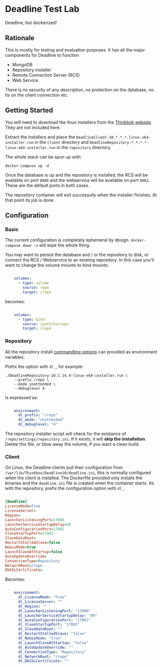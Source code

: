 # Deadline Test Lab

Deadline, but dockerized!

## Rationale

This is mostly for testing and evaluation purposes. It has all the major components for Deadline to function

* MongoDB
* Repository installer
* Remote Connection Server (RCS)
* Web Service

There is no security of any description, no protection on the database, no tls on the client connection etc.

## Getting Started

You will need to download the linux installers from the [Thinkbok website](https://downloads.thinkboxsoftware.com). They are not included here.

Extract the installers and place the `DeadlineClient-10.*.*.*-linux-x64-installer.run` in the `client` directory and `DeadlineRepository-*.*.*.*-linux-x64-installer.run` in the `repository` directory.

The whole stack can be spun up with:

```
docker-compose up -d
```

Once the database is up and the repository is installed, the RCS will be available on port `8080` and the webservice will be available on port `8082`. These are the default ports in both cases.

The repository container will exit successully when the installer finishes. At that point its job is done.

## Configuration

### Basic

The current configuration is completely ephemeral by design. `docker-compose down -v` will wipe the whole thing.

You may want to persist the database and / or the repository to disk, or connect the RCS / Webservice to an existing repository. In this case you'll want to change the volume mounts to bind mounts:

```yml

    volumes:
      - type: volume
        source: repo
        target: /repo

```

becomes:

```yml

    volumes:
      - type: bind
        source: /path/to/repo
        target: /repo

```

### Repository

All the repository install [commandline options](https://docs.thinkboxsoftware.com/products/deadline/10.0/1_User%20Manual/manual/install-db-repo.html#command-line-or-silent-installation) can provided as environment variables.

Prefix the option with `dl_`, for example:

```
./DeadlineRepository-10.1.14.4-linux-x64-installer.run \
    --prefix /repo \
    --mode unattended \
    --debuglevel 4
```

Is expressed as:

```yml

    environment:
      dl_prefix: "/repo"
      dl_mode: "unattended"
      dl_debuglevel: "4"

```

The repository installer script will check for the existance of  `/repo/settings/repository.ini`. If it exists, it will **skip the installation**. Delete this file, or blow away the volume, if you want a clean build.

### Client

On Linux, the Deadline clients pull their configuration from `/var/lib/Thinkbox/Deadline10/deadline.ini`, this is normally configured when the client is installed. The Dockerfile provided only installs the binaries and the `deadline.ini` file is created when the container starts. As with the repository, prefix the configuration option with `dl_`.

```ini

[Deadline]
LicenseMode=Free
LicenseServer=
Region=
LauncherListeningPort=17000
LauncherServiceStartupDelay=60
AutoConfigurationPort=17001
SlaveStartupPort=17003
SlaveDataRoot=
RestartStalledSlave=false
NoGuiMode=true
LaunchSlaveAtStartup=false
AutoUpdateOverride=
ConnectionType=Repository
NetworkRoot=/repo
DbSSLCertificate=

```

Becomes:

```yml

    environment:
      dl_LicenseMode: "Free"
      dl_LicenseServer: ""
      dl_Region: ""
      dl_LauncherListeningPort: "17000"
      dl_LauncherServiceStartupDelay: "60"
      dl_AutoConfigurationPort: "17001"
      dl_SlaveStartupPort: "17003"
      dl_SlaveDataRoot: ""
      dl_RestartStalledSlave: "false"
      dl_NoGuiMode: "true"
      dl_LaunchSlaveAtStartup: "false"
      dl_AutoUpdateOverride: ""
      dl_ConnectionType: "Repository"
      dl_NetworkRoot: "/repo"
      dl_DbSSLCertificate: ""

```
